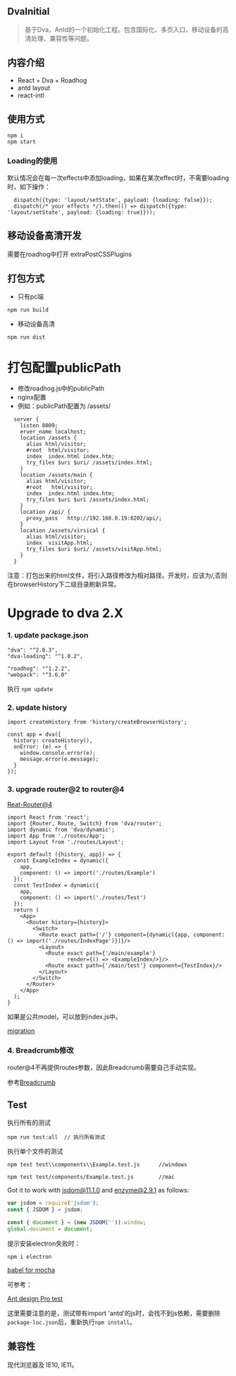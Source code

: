 ## DvaInitial
> 基于Dva，Antd的一个初始化工程。包含国际化、多页入口、移动设备的高清处理、兼容性等问题。
## 内容介绍
- React + Dva + Roadhog
- antd layout
- react-intl
## 使用方式
```
npm i
npm start
````
### Loading的使用
  默认情况会在每一次effects中添加loading，如果在某次effect时，不需要loading时，如下操作：
  ```
    dispatch({type: 'layout/setState', payload: {loading: false}});
    dispatch(/* your effects */).then(() => dispatch({type: 'layout/setState', payload: {loading: true}}));
  ```
## 移动设备高清开发
需要在roadhog中打开 extraPostCSSPlugins
## 打包方式
* 只有pc端
```
npm run build
```
* 移动设备高清
```
npm run dist
```

# 打包配置publicPath
* 修改roadhog.js中的publicPath
* nginx配置
* 例如：publicPath配置为 /assets/
```(javascript)
  server {
    listen 8009;
    erver_name localhost;
    location /assets {
      alias html/visitor;
      #root  html/visitor;
      index  index.html index.htm;
      try_files $uri $uri/ /assets/index.html;
    }
    location /assets/main {
      alias html/visitor;
      #root   html/visitor;
      index  index.html index.htm;
      try_files $uri $uri /assets/index.html;
    }
    location /api/ {
      proxy_pass   http://192.168.0.19:8202/api/;
    }
    location /assets/virsical {    
      alias html/visitor;
      index  visitApp.html;
      try_files $uri $uri/ /assets/visitApp.html;
    }
  }
```
注意：打包出来的html文件，将引入路径修改为相对路径。开发时，应该为/,否则在browserHistory下二级目录刷新异常。

# Upgrade to dva 2.X
### 1. update package.json

    
    "dva": "^2.0.3",
    "dva-loading": "^1.0.2",
    
    "roadhog": "^1.2.2",
    "webpack": "^3.6.0"
执行 `npm update`
### 2. update history
    
    
    import createHistory from 'history/createBrowserHistory';
    
    const app = dva({
      history: createHistory(),
      onError: (e) => {
        window.console.error(e);
        message.error(e.message);
      }
    });
    
### 3. upgrade router@2 to router@4

   [Reat-Router@4](https://reacttraining.com/react-router/web/guides/philosophy)
    
    import React from 'react';
    import {Router, Route, Switch} from 'dva/router';
    import dynamic from 'dva/dynamic';
    import App from './routes/App';
    import Layout from './routes/Layout';
    
    export default ({history, app}) => {
      const ExampleIndex = dynamic({
        app,
        component: () => import('./routes/Example')
      });
      const TestIndex = dynamic({
        app,
        component: () => import('./routes/Test')
      });
      return (
        <App>
          <Router history={history}>
            <Switch>
              <Route exact path={'/'} component={dynamic({app, component: () => import('./routes/IndexPage')})}/>
              <Layout>
                <Route exact path={'/main/example'}
                       render={() => <ExampleIndex/>}/>
                <Route exact path={'/main/test'} component={TestIndex}/>
              </Layout>
            </Switch>
          </Router>
        </App>
      );
    }
    
如果是公共model，可以放到index.js中。
    
   [migration](https://github.com/ReactTraining/react-router/blob/master/packages/react-router/docs/guides/migrating.md)
    
### 4. Breadcrumb修改

   router@4不再提供routes参数，因此Breadcrumb需要自己手动实现。
  
   参考[Breadcrumb](https://ant.design/components/breadcrumb-cn/#components-breadcrumb-demo-router-4)
   
## Test 

   执行所有的测试
  
   `npm run test:all  // 执行所有测试`
   
   执行单个文件的测试
   
   `npm test test\\components\\Example.test.js      //windows ` 
   
   `npm test test/components/Example.test.js        //mac ` 
   
   Got it to work with jsdom@11.1.0 and enzyme@2.9.1 as follows:
   
   ```javascript
   var jsdom = require('jsdom');
   const { JSDOM } = jsdom;
   
   const { document } = (new JSDOM('')).window;
   global.document = document;
   ```
   
   提示安装electron失败时：
   
   `npm i electron`
  
 [babel for mocha](http://jamesknelson.com/testing-in-es6-with-mocha-and-babel-6/)
 
 可参考：
 
 [Ant design Pro test](https://pro.ant.design/docs/ui-test)
 
 这里需要注意的是，测试带有import 'antd'的js时，会找不到js依赖，需要删除`package-loc.json`后，重新执行`npm install`。
 
## 兼容性
  现代浏览器及 IE10, IE11。
